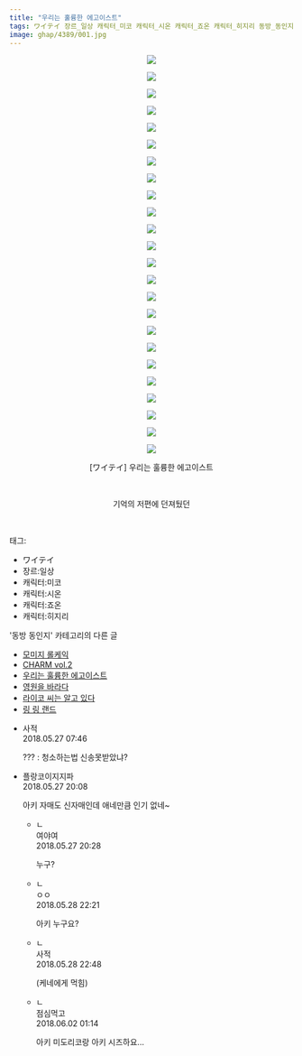 ```yaml
---
title: "우리는 훌륭한 에고이스트"
tags: ワイテイ 장르_일상 캐릭터_미코 캐릭터_시온 캐릭터_죠온 캐릭터_히지리 동방_동인지
image: ghap/4389/001.jpg
---
```

<div class="article">
<p style="text-align: center; clear: none; float: none;"><img src="{{ site.nasurl }}/ghap/4389/001.jpg"/></p>
<p style="text-align: center; clear: none; float: none;"><img src="{{ site.nasurl }}/ghap/4389/002.jpg"/></p>
<p style="text-align: center; clear: none; float: none;"><img src="{{ site.nasurl }}/ghap/4389/003.jpg"/></p>
<p style="text-align: center; clear: none; float: none;"><img src="{{ site.nasurl }}/ghap/4389/004.jpg"/></p>
<p style="text-align: center; clear: none; float: none;"><img src="{{ site.nasurl }}/ghap/4389/005.jpg"/></p>
<p style="text-align: center; clear: none; float: none;"><img src="{{ site.nasurl }}/ghap/4389/006.jpg"/></p>
<p style="text-align: center; clear: none; float: none;"><img src="{{ site.nasurl }}/ghap/4389/007.jpg"/></p>
<p style="text-align: center; clear: none; float: none;"><img src="{{ site.nasurl }}/ghap/4389/008.jpg"/></p>
<p style="text-align: center; clear: none; float: none;"><img src="{{ site.nasurl }}/ghap/4389/009.jpg"/></p>
<p style="text-align: center; clear: none; float: none;"><img src="{{ site.nasurl }}/ghap/4389/010.jpg"/></p>
<p style="text-align: center; clear: none; float: none;"><img src="{{ site.nasurl }}/ghap/4389/011.jpg"/></p>
<p style="text-align: center; clear: none; float: none;"><img src="{{ site.nasurl }}/ghap/4389/012.jpg"/></p>
<p style="text-align: center; clear: none; float: none;"><img src="{{ site.nasurl }}/ghap/4389/013.jpg"/></p>
<p style="text-align: center; clear: none; float: none;"><img src="{{ site.nasurl }}/ghap/4389/014.jpg"/></p>
<p style="text-align: center; clear: none; float: none;"><img src="{{ site.nasurl }}/ghap/4389/015.jpg"/></p>
<p style="text-align: center; clear: none; float: none;"><img src="{{ site.nasurl }}/ghap/4389/016.jpg"/></p>
<p style="text-align: center; clear: none; float: none;"><img src="{{ site.nasurl }}/ghap/4389/017.jpg"/></p>
<p style="text-align: center; clear: none; float: none;"><img src="{{ site.nasurl }}/ghap/4389/018.jpg"/></p>
<p style="text-align: center; clear: none; float: none;"><img src="{{ site.nasurl }}/ghap/4389/019.jpg"/></p>
<p style="text-align: center; clear: none; float: none;"><img src="{{ site.nasurl }}/ghap/4389/020.jpg"/></p>
<p style="text-align: center; clear: none; float: none;"><img src="{{ site.nasurl }}/ghap/4389/021.jpg"/></p>
<p style="text-align: center; clear: none; float: none;"><img src="{{ site.nasurl }}/ghap/4389/022.jpg"/></p>
<p style="text-align: center; clear: none; float: none;"><img src="{{ site.nasurl }}/ghap/4389/023.jpg"/></p>
<p style="text-align: center; clear: none; float: none;"><img src="{{ site.nasurl }}/ghap/4389/024.jpg"/></p>
<p style="text-align: center; clear: none; float: none;">[ワイテイ] 우리는 훌륭한 에고이스트</p>
<p style="text-align: center; clear: none; float: none;"><br/></p>
<p style="text-align: center; clear: none; float: none;">기억의 저편에 던져뒀던</p>
<p><br/></p>
</div><div class="tagTrail">
<p>태그: </p>
<ul>
<li>ワイテイ</li>
<li>장르:일상</li>
<li>캐릭터:미코</li>
<li>캐릭터:시온</li>
<li>캐릭터:죠온</li>
<li>캐릭터:히지리</li>
</ul>
</div><div class="another">
<p>'동방 동인지' 카테고리의 다른 글</p>
<ul>
<li><a href="/2018-06-04-ghap_4399">모미지 롤케익</a></li>
<li><a href="/2018-05-28-ghap_4393">CHARM vol.2</a></li>
<li><a href="/2018-05-27-ghap_4389">우리는 훌륭한 에고이스트</a></li>
<li><a href="/2018-05-27-ghap_4388">영원을 바라다</a></li>
<li><a href="/2018-05-26-ghap_4384">라이코 씨는 알고 있다</a></li>
<li><a href="/2018-05-26-ghap_4383">링 링 랜드</a></li>
</ul>
</div><div class="cb_module cb_fluid">
<div class="cb_wrt cb_profile">
<div class="comment">
<ul>
<li class="cb_thumb_off" id="comment15262518">
<div class="cb_comment_area">
<div class="cb_info_area">
<div class="cb_section">
<span class="cb_nick_name">사적</span>
</div>
<div class="cb_section">
<span class="cb_date">2018.05.27 07:46 </span>
</div>
</div>
<div class="cb_dsc_comment">
<p class="cb_dsc">
											??? : 청소하는법 신송못받았냐?
										</p>
</div>
</div></li>
<li class="cb_thumb_off" id="comment15262662">
<div class="cb_comment_area">
<div class="cb_info_area">
<div class="cb_section">
<span class="cb_nick_name">플랑코이지지파</span>
</div>
<div class="cb_section">
<span class="cb_date">2018.05.27 20:08 </span>
</div>
</div>
<div class="cb_dsc_comment">
<p class="cb_dsc">
											아키 자매도 신자매인데 애네만큼 인기 없네~
										</p>
</div>
<ul>
<li class="cb_thumb_off" id="comment15262665">
<span class="cb_bu_subnode">ㄴ</span>
<div class="cb_comment_area">
<div class="cb_info_area">
<div class="cb_section">
<span class="cb_nick_name">여야여</span>
</div>
<div class="cb_section">
<span class="cb_date">2018.05.27 20:28 </span>
</div>
</div>
<div class="cb_dsc_comment">
<p class="cb_dsc">
																누구?
															</p>
</div>
</div>
</li>
<li class="cb_thumb_off" id="comment15263105">
<span class="cb_bu_subnode">ㄴ</span>
<div class="cb_comment_area">
<div class="cb_info_area">
<div class="cb_section">
<span class="cb_nick_name">ㅇㅇ</span>
</div>
<div class="cb_section">
<span class="cb_date">2018.05.28 22:21 </span>
</div>
</div>
<div class="cb_dsc_comment">
<p class="cb_dsc">
																아키 누구요?
															</p>
</div>
</div>
</li>
<li class="cb_thumb_off" id="comment15263115">
<span class="cb_bu_subnode">ㄴ</span>
<div class="cb_comment_area">
<div class="cb_info_area">
<div class="cb_section">
<span class="cb_nick_name">사적</span>
</div>
<div class="cb_section">
<span class="cb_date">2018.05.28 22:48 </span>
</div>
</div>
<div class="cb_dsc_comment">
<p class="cb_dsc">
																(케네에게 먹힘)
															</p>
</div>
</div>
</li>
<li class="cb_thumb_off" id="comment15265129">
<span class="cb_bu_subnode">ㄴ</span>
<div class="cb_comment_area">
<div class="cb_info_area">
<div class="cb_section">
<span class="cb_nick_name">점심먹고</span>
</div>
<div class="cb_section">
<span class="cb_date">2018.06.02 01:14 </span>
</div>
</div>
<div class="cb_dsc_comment">
<p class="cb_dsc">
																아키 미도리코랑 아키 시즈하요...
															</p>
</div>
</div>
</li>
</ul>
</div></li>
</ul>
</div>
</div><!-- commentList close -->
</div>